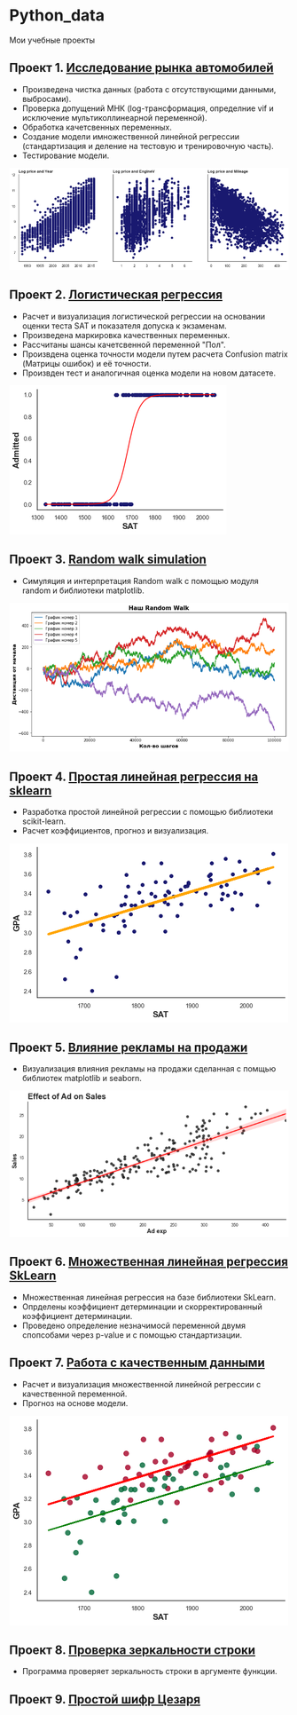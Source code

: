 # Python_data
Мои учебные проекты 

## Проект 1. [Исследование рынка автомобилей](https://github.com/arl9kin/Python_data/blob/master/ML/linear/Practice.ipynb)
- Произведена чистка данных (работа с отсутствующими данными, выбросами).
- Проверка допущений МНК (log-трансформация, определние vif и исключение мультиколлинеарной переменной).
- Обработка качетсвенных переменных.
- Создание модели имножественной линейной регрессии (стандартизация и деление на тестовую и тренировочную часть).
- Тестирование модели.

![alt text](https://github.com/arl9kin/Python_data/blob/master/images/auto%201.png)

## Проект 2. [Логистическая регрессия](https://github.com/arl9kin/Python_data/blob/master/ML/logistic/Logittask2.ipynb)

- Расчет и визуализация логистической регрессии на основании оценки теста SAT и показателя допуска к экзаменам.
- Произведена маркировка качественных переменных.
- Рассчитаны шансы качетсвенной переменной "Пол".
- Произвдена оценка точности модели путем расчета Confusion matrix (Матрицы ошибок) и её точности.
- Произвден тeст и аналогичная оценка модели на новом датасете.

![alt text](https://github.com/arl9kin/Python_data/blob/master/images/logit1.png)

## Проект 3. [Random walk simulation](https://github.com/arl9kin/Python_data/blob/master/Tasks/Simulating_a_random_walk.ipynb)

- Симуляция и интерпретация Random walk с помощью модуля random и библиотеки matplotlib.

![alt text](https://github.com/arl9kin/Python_data/blob/master/images/random_walk.png)


## Проект 4. [Простая линейная регрессия на sklearn](https://github.com/arl9kin/Python_data/blob/master/ML/linear/SLR_sklearn.ipynb)

- Разработка простой линейной регрессии с помощью библиотеки scikit-learn.
- Расчет коэффициентов, прогноз и визуализация.

![alt text](https://github.com/arl9kin/Python_data/blob/master/images/skl.png)

## Проект 5. [Влияние рекламы на продажи](https://github.com/arl9kin/Python_data/blob/master/viz/scatter_with_trend.ipynb)

- Визуализация влияния рекламы на продажи сделанная с помщью библиотек matplotlib и seaborn. 

![alt text](https://github.com/arl9kin/Python_data/blob/master/images/trend1.png)

## Проект 6. [Множественная линейная регрессия SkLearn](https://github.com/arl9kin/Python_data/blob/master/ML/linear/MLR_sklearn.ipynb)

- Множественная линейная регрессия на базе библиотеки SkLearn.
- Опрделены коэффициент детерминации и скорректированный коэффициент детерминации.
- Проведено определение незначимосй переменной двумя спопсобами через p-value и с помощью стандартизации.
					
## Проект 7. [Работа с качественным данными](https://github.com/arl9kin/Python_data/blob/master/ML/linear/categorical.ipynb)

- Расчет и визуализация множественной линейной регрессии с качественной переменной.
- Прогноз на основе модели.

![alt text](https://github.com/arl9kin/Python_data/blob/master/images/cat.png)
			

## Проект 8. [Проверка зеркальности строки](https://github.com/arl9kin/Python_data/blob/master/Tasks/Mirror_string.ipynb)

- Программа проверяет зеркальность строки в аргументе функции. 
					
## Проект 9. [Простой шифр Цезаря](https://github.com/arl9kin/Python_data/blob/master/Tasks/CAESAR%20CHIPHER.ipynb)

